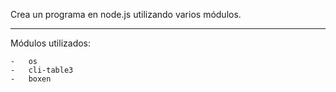 Crea un programa en node.js utilizando varios módulos.

---

Módulos utilizados:

    -   os
    -   cli-table3
    -   boxen

